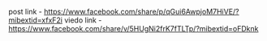 post link - https://www.facebook.com/share/p/qGui6AwpjoM7HiVE/?mibextid=xfxF2i 
viedo link - https://www.facebook.com/share/v/5HUgNi2frK7fTLTp/?mibextid=oFDknk
